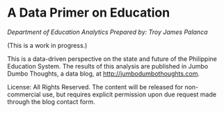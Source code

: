 # A Data Primer on Education
*Department of Education Analytics*
*Prepared by: Troy James Palanca*

(This is a work in progress.)

This is a data-driven perspective on the state and future of the Philippine Education System. The results of this analysis are published in Jumbo Dumbo Thoughts, a data blog, at http://jumbodumbothoughts.com.

License: All Rights Reserved. The content will be released for non-commercial use, but requires explicit permission upon due request made through the blog contact form.

